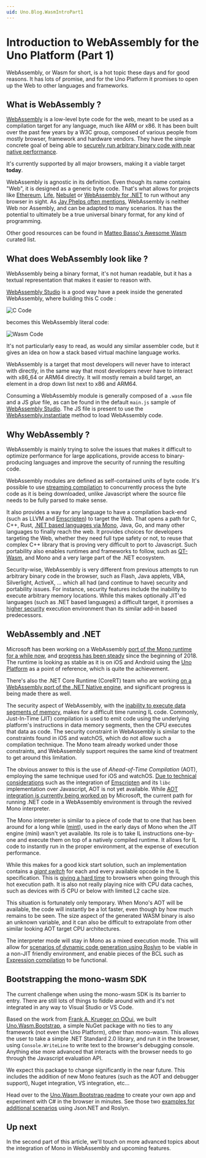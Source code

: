 ```yaml
---
uid: Uno.Blog.WasmIntroPart1
---
```


# Introduction to WebAssembly for the Uno Platform (Part 1)

WebAssembly, or Wasm for short, is a hot topic these days and for good reasons. It has lots of promise, and for the Uno Platform it promises to open up the Web to other languages and frameworks.

## What is WebAssembly ?

[WebAssembly](https://webassembly.org/) is a low-level byte code for the web, meant to be used as a compilation target for any language, much like ARM or x86. It has been built over the past few years by a W3C group, composed of various people from mostly browser, framework and hardware vendors. They have the simple concrete goal of being able to [securely run arbitrary binary code with near native performance](https://webassembly.org/docs/high-level-goals/).

It's currently supported by all major browsers, making it a viable target **today**.

WebAssembly is agnostic in its definition. Even though its name contains "Web", it is designed as a generic byte code. That's what allows for projects like [Ethereum](https://github.com/ewasm/design), [Life](https://medium.com/perlin-network/life-a-secure-blazing-fast-cross-platform-webassembly-vm-in-go-ea3b31fa6e09), [Nebulet](https://github.com/nebulet/nebulet) or [WebAssembly for .NET](https://github.com/RyanLamansky/dotnet-webassembly) to run without any browser in sight. As [Jay Phelps often mentions](https://twitter.com/_jayphelps/status/1034663875839504384), WebAssembly is neither Web nor Assembly, and can be adapted to many scenarios. It has the potential to ultimately be a true universal binary format, for any kind of programming.

Other good resources can be found in [Matteo Basso's Awesome Wasm](https://github.com/mbasso/awesome-wasm) curated list.

## What does WebAssembly look like ?

WebAssembly being a binary format, it's not human readable, but it has a textual representation that makes it easier to reason with.

[WebAssembly Studio](http://webassembly.studio/) is a good way have a peek inside the generated WebAssembly, where building this C code :

![C Code](Assets/wasm-intro-c-code.png)

becomes this WebAssembly literal code:

![Wasm Code](Assets/wasm-intro-wasm-code.png)

It's not particularly easy to read, as would any similar assembler code, but it gives an idea on how a stack based virtual machine language works.

WebAssembly is a target that most developers will never have to interact with directly, in the same way that most developers never have to interact with x86_64 or ARM64 directly. It will mostly remain a build target, an element in a drop down list next to x86 and ARM64.

Consuming a WebAssembly module is generally composed of a `.wasm` file and a JS _glue_ file, as can be found in the default `main.js` sample of [WebAssembly Studio](http://webassembly.studio/). The JS file is present to use the [WebAssembly.instantiate](https://developer.mozilla.org/en-US/docs/Web/JavaScript/Reference/Global_Objects/WebAssembly/instantiate) method to load WebAssembly code.

## Why WebAssembly ?

WebAssembly is mainly trying to solve the issues that makes it difficult to optimize performance for large applications, provide access to binary-producing languages and improve the security of running the resulting code.

WebAssembly modules are defined as self-contained units of byte code. It's possible to use [streaming compilation](https://webassembly.github.io/spec/web-api/index.html#streaming-modules) to concurrently process the byte code as it is being downloaded, unlike Javascript where the source file needs to be fully parsed to make sense.

It also provides a way for any language to have a compilation back-end (such as LLVM and [Emscripten](http://emscripten.org/)) to target the Web. That opens a path for C, C++, Rust, [.NET based languages via Mono](https://github.com/mono/mono/tree/master/sdks/wasm), Java, Go, and many other languages to finally reach the web. It provides choices for developers targeting the Web, whether they need full type safety or not, to reuse that complex C++ library that is proving very difficult to port to Javascript. Such portability also enables runtimes and frameworks to follow, such as [QT-Wasm](https://wiki.qt.io/Qt_for_WebAssembly), and Mono and a very large part of the .NET ecosystem.

Security-wise, WebAssembly is very different from previous attempts to run arbitrary binary code in the browser, such as Flash, Java applets, VBA, Silverlight, ActiveX, ... which all had (and continue to have) security and portability issues. For instance, security features include the inability to execute arbitrary memory locations. While this makes optionally JIT'ed languages (such as .NET based languages) a difficult target, it promises a [higher security](https://i.blackhat.com/us-18/Thu-August-9/us-18-Lukasiewicz-WebAssembly-A-New-World-of-Native_Exploits-On-The-Web-wp.pdf) execution environment than its similar add-in based predecessors.

## WebAssembly and .NET

Microsoft has been working on a WebAssembly [port of the Mono runtime for a while now](https://www.mono-project.com/news/2017/08/09/hello-webassembly/), and [progress has been steady](https://www.mono-project.com/news/2018/01/16/mono-static-webassembly-compilation/) since the beginning of 2018. The runtime is looking as stable as it is on iOS and Android using the [Uno Platform](https://github.com/unoplatform/uno) as a point of reference, which is quite the achievement.

There's also the .NET Core Runtime (CoreRT) team who are working [on a WebAssembly port of the .NET Native engine](https://github.com/dotnet/corert/blob/master/Documentation/how-to-build-WebAssembly.md), and significant progress is being made there as well.

The security aspect of WebAssembly, with the [inability to execute data segments of memory](https://webassembly.org/docs/modules/#function-index-space), makes for a difficult time running IL code. Commonly, Just-In-Time (JIT) compilation is used to emit code using the underlying platform's instructions in data memory segments, then the CPU executes that data as code. The security constraint in WebAssembly is similar to the constraints found in iOS and watchOS, which do not allow such a compilation technique. The Mono team already worked under those constraints, and WebAssembly support requires the same kind of treatment to get around this limitation.

The obvious answer to this is the use of _Ahead-of-Time Compilation_ (AOT), employing the same technique used for iOS and watchOS. [Due to technical considerations](https://gitter.im/aspnet/Blazor?at=5b1ab670dd54362753f8a168) such as the integration of [Emscripten](https://kripken.github.io/emscripten-site/index.html) and its `libc` implementation over Javascript, AOT is not yet available. While [AOT integration is currently being worked on](https://github.com/mono/mono/issues/10222) by Microsoft, the current path for running .NET code in a WebAssembly environment is through the revived Mono interpreter.

The Mono interpreter is similar to a piece of code that to one that has been around for a long while ([mint](https://www.mono-project.com/news/2017/11/13/mono-interpreter/)), used in the early days of Mono when the JIT engine (mini) wasn't yet available. Its role is to take IL instructions one-by-one and execute them on top of a natively compiled runtime. It allows for IL code to instantly run in the proper environment, at the expense of execution performance.

While this makes for a good kick start solution, such an implementation contains a [_giant switch_](https://github.com/mono/mono/blob/7c19f9d443136cd76bd50bde3e13c4b43c98000f/mono/mini/interp/interp.c#L2686) for each and every available opcode in the IL specification. This is [giving a hard time](https://bugs.chromium.org/p/v8/issues/detail?id=7838) to browsers when going through this hot execution path. It is also not really playing nice with CPU data caches, such as devices with i5 CPU or below with limited L2 cache size.

This situation is fortunately only temporary. When Mono's AOT will be available, the code will instantly be a lot faster, even though by how much remains to be seen. The size aspect of the generated WASM binary is also an unknown variable, and it can also be difficult to extrapolate from other similar looking AOT target CPU architectures.

The interpreter mode will stay in Mono as a mixed execution mode. This will allow for [scenarios of dynamic code generation using Roslyn](https://github.com/jeromelaban/Wasm.Samples/blob/master/RoslynTests/RoslynTests/Program.cs) to be viable in a non-JIT friendly environment, and enable pieces of the BCL such as [Expression compilation](https://learn.microsoft.com/dotnet/api/system.linq.expressions.expression-1.compile?redirectedfrom=MSDN&view=netframework-4.7.2#System_Linq_Expressions_Expression_1_Compile) to be functional.

## Bootstrapping the mono-wasm SDK

The current challenge when using the mono-wasm SDK is its barrier to entry. There are still lots of things to fiddle around with and it's not integrated in any way to Visual Studio or VS Code.

Based on the work from [Frank A. Krueger on OOui](https://github.com/praeclarum/Ooui), we built [Uno.Wasm.Bootstrap](https://github.com/unoplatform/uno.Wasm.Bootstrap), a simple NuGet package with no ties to any framework (not even the Uno Platform), other than mono-wasm. This allows the user to take a simple .NET Standard 2.0 library, and run it in the browser, using `Console.WriteLine` to write text to the browser's debugging console. Anything else more advanced that interacts with the browser needs to go through the Javascript evaluation API.

We expect this package to change significantly in the near future. This includes the addition of new Mono features (such as the AOT and debugger support), Nuget integration, VS integration, etc...

Head over to the [Uno.Wasm.Bootstrap readme](https://github.com/unoplatform/uno.Wasm.Bootstrap#how-to-use-the-package) to create your own app and experiment with C# in the browser in minutes. See those two [examples for additional scenarios](https://github.com/jeromelaban/Wasm.Samples) using Json.NET and Roslyn.

## Up next  

In the second part of this article, we'll touch on more advanced topics about the integration of Mono in WebAssembly and upcoming features.
